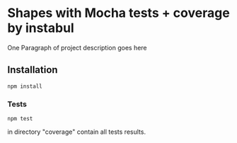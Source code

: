 # Shapes with Mocha tests + coverage by instabul

One Paragraph of project description goes here

## Installation

```
npm install
```

### Tests

```
npm test
```

in directory "coverage" contain all tests results.